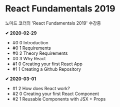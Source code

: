 # React Fundamentals 2019

노마드 코더의 'React Fundamentals 2019' 수강중

**✔ 2020-02-29**

- #0 0 Introduction
- #0 1 Requirements
- #0 2 Theory Requirements
- #0 3 Why React
- #1 0 Creating your first React App
- #1 1 Creating a Github Repository

**✔ 2020-03-01**

- #1 2 How does React work?
- #2 0 Creating your first React Component
- #2 1 Reusable Components with JSX + Props
